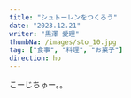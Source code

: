```yaml
---
title: "シュトーレンをつくろう"
date: "2023.12.21"
writer: "黒澤 愛理"
thumbNa: /images/sto_10.jpg
tag: ["食事", "料理", "お菓子"]
direction: ho
---
```


こーじちゅー。。

<!--
## すっかりクリスマス！

イルミネーションが近所のサビれたショッピングモールにも飾られる季節。あのバカでかいクリスマスツリーはこの日のためにどんな気持ちで倉庫で眠ってるんだろう。冬眠の逆だね。

てゆうか言いたいのはそんなことじゃなくて、クリスマスといえば豪華なごはん！そして欠かせないのがケーキにチョコレートとかクッキーみたいな甘いもの。

昨年は簡単にケーキを作ってみましたが、今年はドイツのお菓子、シュトーレンを作ってみようかなと思ってます。

## シュトーレンって？

シュトーレンとはドイツの伝統的なお菓子？パン？ケーキ？みたいなもので、クリスマスの前に焼いて当日に向けて少しづつ食べていくらしいです。（未調査）

![Alt text](/images/sto_1.jpg)

ネットに転がってたレシピを見てみるとフライパンでも作れるらしいのでその手順で作ってみました。

だいたいの材料は100均でそろってしまいました。ダイソー大好きです。

今回はあくまでクリスマス当日目に作る練習なので、包装まではしません。おいしくつくれるのかなぁ～っていうのを試してみたいと思います。

## 早速ちょーり～

ミックスナッツを砕いていきます。一緒に買ったラム酒の便でたたいています。わたし頭いい～

![Alt text](/images/sto_2.jpg)

ドライフルーツは細かく刻みます。今回使ったドライフルーツはデーツ、いちじく、アプリコットです・・・

なんか地味な気もするけどまぁ、おいしくなるんじゃないかな
小さく切ったら、ラム酒と砂糖を入れてレンジで何分かチンします

![Alt text](/images/sto_3.jpg)

薄力粉と強力粉、溶かしたバターと卵とベーキングパウンダー、砂糖とさっきのナッツとラム漬けのドライフルーツを

![Alt text](/images/sto_4.jpg)

（続く）




![Alt text](/images/)

-->

